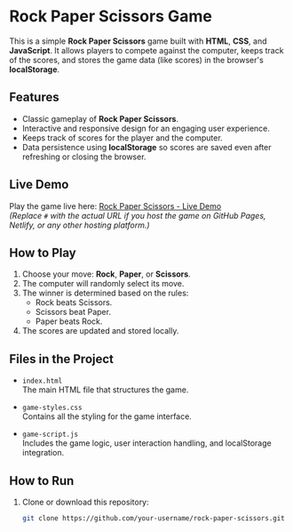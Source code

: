 # Rock Paper Scissors Game

This is a simple **Rock Paper Scissors** game built with **HTML**, **CSS**, and **JavaScript**. It allows players to compete against the computer, keeps track of the scores, and stores the game data (like scores) in the browser's **localStorage**.

## Features

- Classic gameplay of **Rock Paper Scissors**.
- Interactive and responsive design for an engaging user experience.
- Keeps track of scores for the player and the computer.
- Data persistence using **localStorage** so scores are saved even after refreshing or closing the browser.

## Live Demo

Play the game live here: [Rock Paper Scissors - Live Demo](https://teja-rock-paper-scissors.netlify.app)  
*(Replace `#` with the actual URL if you host the game on GitHub Pages, Netlify, or any other hosting platform.)*

## How to Play

1. Choose your move: **Rock**, **Paper**, or **Scissors**.
2. The computer will randomly select its move.
3. The winner is determined based on the rules:
   - Rock beats Scissors.
   - Scissors beat Paper.
   - Paper beats Rock.
4. The scores are updated and stored locally.

## Files in the Project

- `index.html`  
  The main HTML file that structures the game.
  
- `game-styles.css`  
  Contains all the styling for the game interface.
  
- `game-script.js`  
  Includes the game logic, user interaction handling, and localStorage integration.

## How to Run

1. Clone or download this repository:
   ```bash
   git clone https://github.com/your-username/rock-paper-scissors.git
